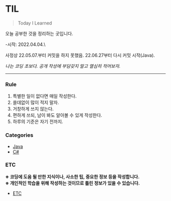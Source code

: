 # TIL
> Today I Learned

오늘 공부한 것을 정리하는 곳입니다.
   
    
-시작: 2022.04.04.\

사정상 22.05.07.부터 커밋을 하지 못했음. 22.06.27부터 다시 커밋 시작(Java).


*나는 코딩 초보다. 공개 작성에 부담갖지 말고 열심히 적어보자.*

---
### Rule
1. 특별한 일이 없다면 매일 작성한다.
2. 쓸데없이 많이 적지 말자.
3. 거창하게 쓰지 않는다.
4. 편하게 쓰되, 남이 봐도 알아볼 수 있게 작성한다.
5. 하루의 기준은 자기 전까지.


### Categories
- [Java](https://github.com/yunho-dev/TIL/tree/main/Java)
- [C#](https://github.com/yunho-dev/TIL/tree/main/C%23)


### ETC
__※ 코딩에 도움 될 만한 지식이나, 사소한 팁, 중요한 정보 등을 작성합니다.__   
__※ 개인적인 학습을 위해 작성하는 것이므로 틀린 정보가 있을 수 있습니다.__   
- [ETC](https://github.com/yunho-dev/TIL/tree/main/ETC)
